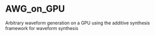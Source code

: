 # AWG_on_GPU
 Arbitrary waveform generation on a GPU using the additive synthesis framework for waveform synthesis
